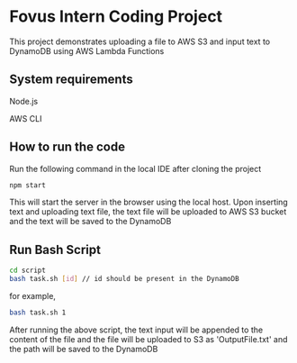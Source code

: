 # Fovus Intern Coding Project

This project demonstrates uploading a file to AWS S3 and input text to DynamoDB using AWS Lambda Functions

## System requirements

Node.js

AWS CLI

## How to run the code
Run the following command in the local IDE after cloning the project
```bash
npm start
```
This will start the server in the browser using the local host. Upon inserting text and uploading text file, the text file will be uploaded to AWS S3 bucket and the text will be saved to the DynamoDB

## Run Bash Script

```bash
cd script
bash task.sh [id] // id should be present in the DynamoDB
```

for example,
```bash
bash task.sh 1
```
After running the above script, the text input will be appended to the content of the file and the file will be uploaded to S3 as 'OutputFile.txt' and the path will be saved to the DynamoDB